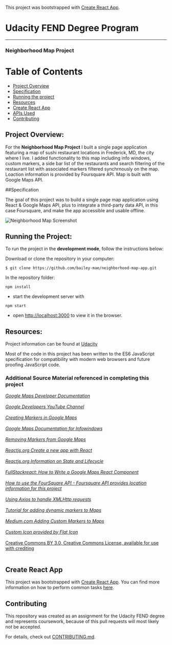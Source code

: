 This project was bootstrapped with [Create React App](https://github.com/facebook/create-react-app).

# Udacity FEND Degree Program
---
### Neighborhood Map Project

# Table of Contents

* [Project Overview](#overview)
* [Specification](#specification)
* [Running the project](#how-to-run-the-project)
* [Resources](#resources)
* [Create React App](#create-react-app)
* [APIs Used](#apis-used)
* [Contributing](#contributing)

## Project Overview:

For the **Neighborhood Map Project** I built a single page application featuring a map of sushi restaurant locations in Frederick, MD, the city where I live. I added functionality to this map including info windows, custom markers, a side bar list of the restaurants and search filtering of the restaurant list with associated markers filtered synchrnously on the map. Loaction information is provided by Foursquare API. Map is built with Google Maps API.

##Specification

The goal of this project was to build a single page map application using React & Google Maps API, plus to integrate a third-party data API, in this case Foursquare, and make the app accessible and usable offline.

![Neighborhood Map Screenshot]('./mapscreenshot.jpg')

## Running the Project:

To run the project in the **development mode**, follow the instructions below:

Download or clone the repository in your computer:
```
$ git clone https://github.com/bailey-mae/neighborhood-map-app.git
```

In the repository folder:
```
npm install
```
* start the development server with
```
npm start
```
* open [http://localhost:3000](http://localhost:3000) to view it in the browser.

## Resources:

Project information can be found at [Udacity](https://www.udacity.com/)

Most of the code in this project has been written to the ES6 JavaScript specification for compatibility with modern web browsers and future proofing JavaScript code.

### Additional Source Material referenced in completing this project
[<em>Google Maps Developer Documentation</em>](https://developers.google.com/maps/documentation/javascript/tutorial)<br></br>
[<em>Google Developers YouTube Channel</em>](https://www.youtube.com/user/GoogleDevelopers/featured)<br></br>
[<em>Creating Markers in Google Maps</em>](https://developers.google.com/maps/documentation/javascript/markers)<br></br>
[<em>Google Maps Documentation for Infowindows</em>](https://developers.google.com/maps/documentation/javascript/infowindows)<br></br>
[<em>Removing Markers from Google Maps</em>](https://developers.google.com/maps/documentation/javascript/examples/marker-remove)<br></br>
[<em>Reactjs.org Create a new app with React</em>](https://reactjs.org/docs/create-a-new-react-app.html)<br></br>
[<em>Reactjs.org Information on State and Lifecycle</em>](https://reactjs.org/docs/state-and-lifecycle.html)<br></br>
[<em>FullStackreact: How to Write a Google Maps React Component</em>](https://www.fullstackreact.com/articles/how-to-write-a-google-maps-react-component/)<br></br>
[<em>How to use the FourSquare API - Foursquare API provides location information for this project</em>](https://developer.foursquare.com/docs/api/venues/search/)<br></br>
[<em>Using Axios to handle XMLHttp requests</em>](https://www.npmjs.com/package/axios)<br></br>
[<em>Tutorial for adding dynamic markers to Maps</em>](https://www.youtube.com/watch?v=nDJ00zO9X2U&t=52s)<br></br>
[<em>Medium.com Adding Custom Markers to Maps</em>](https://medium.com/@barvysta/google-marker-api-lets-play-level-0-custom-marker-icon-8ce7efed9a38)<br></br>
[<em>Custom Icon provided by Flat Icon</em><br></br>Creative Commons BY 3.0, Creative Commons License, available for use with crediting](https://www.flaticon.com/authors/freepik)<br></br>

## Create React App

This project was bootstrapped with [Create React App](https://github.com/facebookincubator/create-react-app). You can find more information on how to perform common tasks [here](https://github.com/facebookincubator/create-react-app/blob/master/packages/react-scripts/template/README.md).

## Contributing

This repository was created as an assignment for the Udacity FEND degree and represents coursework, because of this pull requests will most likely not be accepted.

For details, check out [CONTRIBUTING.md](CONTRIBUTING.md).
